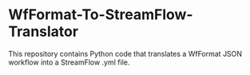 # WfFormat-To-StreamFlow-Translator

This repository contains Python code that translates a WfFormat JSON workflow into a StreamFlow .yml file.
